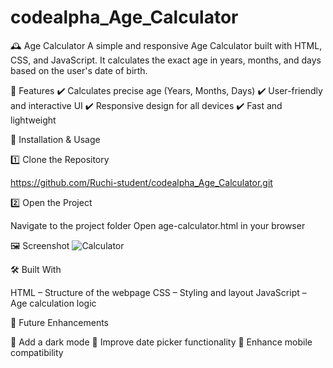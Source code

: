 # codealpha_Age_Calculator
🕰️ Age Calculator
A simple and responsive Age Calculator built with HTML, CSS, and JavaScript. It calculates the exact age in years, months, and days based on the user's date of birth.

📌 Features
✔️ Calculates precise age (Years, Months, Days)
✔️ User-friendly and interactive UI
✔️ Responsive design for all devices
✔️ Fast and lightweight

📂 Installation & Usage

1️⃣ Clone the Repository

https://github.com/Ruchi-student/codealpha_Age_Calculator.git

2️⃣ Open the Project

Navigate to the project folder
Open age-calculator.html in your browser

🖼️ Screenshot
![Calculator](https://github.com/user-attachments/assets/21bf44be-9884-4040-a5f4-11df8c24e4ff)


🛠️ Built With

HTML – Structure of the webpage
CSS – Styling and layout
JavaScript – Age calculation logic

🔮 Future Enhancements

🎨 Add a dark mode
📅 Improve date picker functionality
📱 Enhance mobile compatibility
